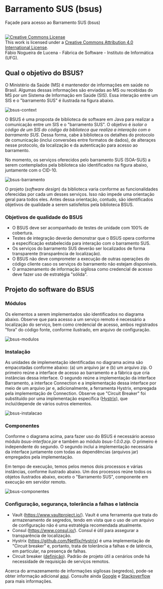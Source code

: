 # Barramento SUS (bsus)
Façade para acesso ao Barramento SUS (bsus) 

<br />
<a rel="license" href="http://creativecommons.org/licenses/by/4.0/">
<img alt="Creative Commons License" style="border-width:0"
 src="https://i.creativecommons.org/l/by/4.0/88x31.png" /></a>
 <br />This work is licensed under a <a rel="license" 
 href="http://creativecommons.org/licenses/by/4.0/">Creative Commons 
 Attribution 4.0 International License</a>. 
 <br />Fábio Nogueira de Lucena - Fábrica de Software - 
 Instituto de Informática (UFG).

## Qual o objetivo do BSUS?
O Ministério da Saúde (MS) é mantenedor de informações em saúde no Brasil. Algumas dessas informações são enviadas ao MS ou recebidas do MS por um Sistema de Informação em Saúde (SIS). Essa interação entre um SIS e o "barramento SUS" é ilustrada na figura abaixo.

![bsus-context](https://cloud.githubusercontent.com/assets/1735792/24827988/9b06f354-1c2a-11e7-98dc-38a80be4de77.png)

O BSUS é uma proposta de biblioteca de software em Java para realizar a comunicação entre um SIS e o "barramento SUS". O objetivo é _isolar o código de um SIS do código da biblioteca que realiza a interação com o barramento SUS_. Dessa forma, cabe à biblioteca os detalhes do protocolo de comunicação (inclui conversões entre formatos de dados), de alteraçes nesse protocolo, da localização e da autenticação para acesso ao barramento.

No momento, os serviços oferecidos pelo barramento SUS (SOA-SUS) a serem contemplados pela biblioteca são identificados na figura abaixo, juntamente com o CID-10.

![bsus-barramento](https://cloud.githubusercontent.com/assets/1735792/24828306/74c16714-1c30-11e7-8130-44c13928fbc9.png)

O projeto (_software design_) da biblioteca varia conforme as funcionalidades oferecidas por cada um desses serviços. Isso não impede uma orientação geral para todos eles. Antes dessa orientação, contudo, são identificados objetivos de qualidade a serem satisfeitos pela biblioteca BSUS.

### Objetivos de qualidade do BSUS
- O BSUS deve ser acompanhado de testes de unidade com 100% de cobertura.
- Testes de integração deverão demonstrar que o BSUS opera conforme a especificação estabelecida para interação com o barramento SUS.
- Os serviços do barramento SUS deverão ser localizados de forma transparente (transparência de localização). 
- O BSUS não deve comprometer a execução de outras operações do código cliente caso os serviços do barramento não estejam disponíveis.
- O armazenamento de informação sigilosa como credencial de acesso deve fazer uso de estratégia "sólida".

## Projeto do software do BSUS

### Módulos

Os elementos a serem implementados são identificados no diagrama abaixo. Observe que para acesso a um serviço remoto é necessário a localização do serviço, bem como credencial de acesso, ambos registrados "fora" do código fonte, conforme ilustrado, em arquivo de configuração. 

![bsus-modulos](https://cloud.githubusercontent.com/assets/1735792/24926576/71129530-1ed2-11e7-994b-60024263f1b6.png)

### Instalação

As unidades de implementação identificadas no diagrama acima são empacotadas conforme abaixo: (a) um arquivo jar e (b) um arquivo zip. O primeiro reúne a interface de acesso ao barramento e a fábrica que cria instâncias dessa interface. O segundo reúne a implementação da interface Barramento, a interface Connection e a implementação dessa interface por meio de um arquivo jar e, adicionalmente, a ferramenta Hystrix, empregada pela implementação de Connection. Observe que "Circuit Breaker" foi substituído por uma implementação específica ([Hystrix](https://github.com/Netflix/Hystrix)), que inclui/depende de vários outros elementos.

![bsus-instalacao](https://cloud.githubusercontent.com/assets/1735792/24926760/13688fc4-1ed3-11e7-8523-1c03db5eeb72.png)

### Componentes
Conforme o diagrama acima, para fazer uso do BSUS é necessário acesso módulo *bsus-interface.jar* e também ao módulo *bsus-1.0.0.zip*. O primeiro é independente do segundo. O segundo inclui a implementação necessária da interface juntamente com todas as dependências (arquivos jar) empregados pela implementação. 

Em tempo de execução, temos pelos menos dois processos e várias instâncias, conforme ilustrado abaixo. Um dos processos reúne todos os objetos ilustrados abaixo, exceto o "Barramento SUS", componente em execução em servidor remoto. 

![bsus-componentes](https://cloud.githubusercontent.com/assets/1735792/24829180/88ab428c-1c43-11e7-80d6-aea68ea54b60.png)

### Configuração, segurança, tolerância a falhas e latência

- Vault (https://www.vaultproject.io/). Vault é uma ferramenta que trata do armazenamento de segredos, tendo em vista que o uso de um arquivo de configuração não é uma estratégia recomendada atualmente. 
- Consul (https://www.consul.io/). Consul é útil para assegurar a transparência de localização. 
- Hystrix (https://github.com/Netflix/Hystrix) é uma implementação de "Circuit breaker" e, portanto, trata de tolerância a falhas e de latência, em particular, na presença de falhas. 
- Circuit breaker ([definição](https://martinfowler.com/bliki/CircuitBreaker.html)). Padrão de projeto útil a cenários onde há necessidade de requisição de serviços remotos. 

Acerca do armazenamento de informações sigilosas (segredos), pode-se obter informação adicional [aqui](https://spring.io/blog/2016/06/24/managing-secrets-with-vault). Consulte ainda [Google](https://support.google.com/cloud/answer/6310037?hl=en) e 
[Stackoverflow](http://stackoverflow.com/questions/25964435/different-ways-to-store-a-password-variable-in-a-java-web-application/25969056#25969056) para mais informações. 



